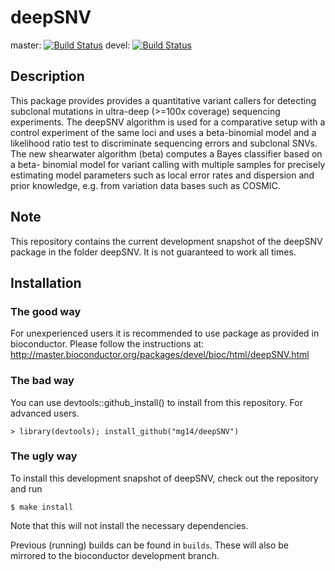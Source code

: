 deepSNV
=====

master: [![Build Status](https://travis-ci.org/gerstung-lab/deepSNV.svg?branch=master)](https://travis-ci.org/gerstung-lab/deepSNV)
devel: [![Build Status](https://travis-ci.org/gerstung-lab/deepSNV.svg?branch=devel)](https://travis-ci.org/gerstung-lab/deepSNV)


Description
---
This package provides provides a quantitative variant callers for
    detecting subclonal mutations in ultra-deep (>=100x coverage) sequencing
    experiments. The deepSNV algorithm is used for a comparative setup with a
    control experiment of the same loci and uses a beta-binomial model and a
    likelihood ratio test to discriminate sequencing errors and subclonal SNVs.
    The new shearwater algorithm (beta) computes a Bayes classifier based on a
    beta- binomial model for variant calling with multiple samples for
    precisely estimating model parameters such as local error rates and
    dispersion and prior knowledge, e.g. from variation data bases such as
    COSMIC.
    

Note
----
This repository contains the current development snapshot of the deepSNV package 
in the folder deepSNV. It is not guaranteed to work all times.

Installation
--------

### The good way
For unexperienced users it is recommended to use package as provided in bioconductor.
Please follow the instructions at:
http://master.bioconductor.org/packages/devel/bioc/html/deepSNV.html

### The bad way
You can use devtools::github_install() to install from this repository. For advanced users.

	> library(devtools); install_github("mg14/deepSNV")

### The ugly way
To install this development snapshot of deepSNV, check out the repository and run

	$ make install

Note that this will not install the necessary dependencies.

Previous (running) builds can be found in `builds`. These will also be mirrored to the
bioconductor development branch.